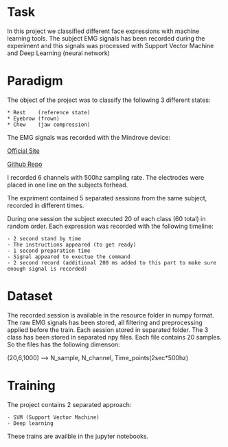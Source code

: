 # Task

In this project we classified different face expressions with machine learning tools.
The subject EMG signals has been recorded during the experiment and this signals was processed with Support Vector Machine and Deep Learning (neural network)

# Paradigm
The object of the project was to classify the following 3 different states:

    * Rest    (reference state)
    * Eyebrow (frown)
    * Chew    (jaw compression)  

The EMG signals was recorded with the Mindrove device:

[Official Site](https://mindrove.com/)

[Github Repo](https://github.com/MindRove/SDK_Public)

I recorded 6 channels with 500hz sampling rate.
The electrodes were placed in one line on the subjects forhead.

The expriment contained 5 separated sessions from the same subject, recorded in different times.

During one session the subject executed 20 of each class (60 total) in random order.
Each expression was recorded with the following timeline:

    - 2 second stand by time 
    - The instructions appeared (to get ready)
    - 1 second preparation time
    - Signal appeared to exectue the command
    - 2 second record (additional 200 ms added to this part to make sure enough signal is recorded)


# Dataset
The recorded session is available in the resource folder in numpy format. The raw EMG signals has been stored, all filtering and preprocessing applied before the train. Each session stored in separated folder.
The 3 class has been stored in separated npy files. Each file contains 20 samples. So the files has the following dimenson:

(20,6,1000) --> N_sample, N_channel, Time_points(2sec*500hz)

# Training
The project contains 2 separated approach:

    - SVM (Support Vector Machine)
    - Deep learning
These trains are availble in the jupyter notebooks.
